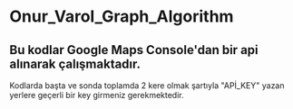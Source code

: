 # Onur_Varol_Graph_Algorithm
## Bu kodlar Google Maps Console'dan bir api alınarak çalışmaktadır.
Kodlarda başta ve sonda toplamda 2 kere olmak şartıyla "APİ_KEY" yazan yerlere geçerli bir key girmeniz gerekmektedir.
